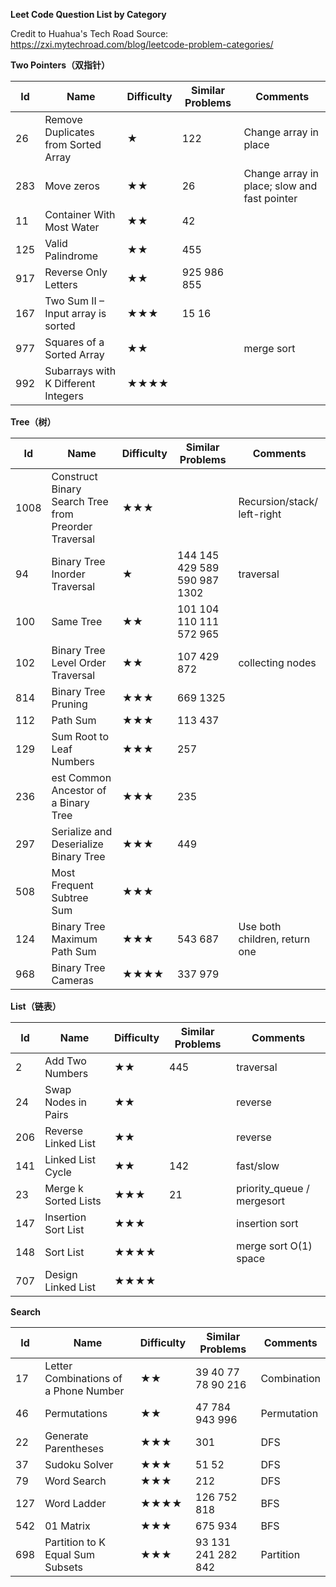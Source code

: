 **Leet Code Question List by Category**

Credit to Huahua's Tech Road
Source: https://zxi.mytechroad.com/blog/leetcode-problem-categories/

**Two Pointers（双指针）**

| Id | Name | Difficulty | Similar Problems |	Comments |
| --- | ----- | ---------- | ---------------- | --------- |
|26|Remove Duplicates from Sorted Array|★|122|Change array in place |
|283|Move zeros|★★|26|Change array in place; slow and fast pointer |
|11|	Container With Most Water|	★★|	42||							
|125|	Valid Palindrome|	★★	|455|						|	
|917|	Reverse Only Letters|	★★|	925	986	855||					
|167|Two Sum II – Input array is sorted|★★★	|15	16||						
|977|	Squares of a Sorted Array|	★★||merge sort|
|992	|Subarrays with K Different Integers|★★★★|||								




**Tree（树）**

| Id | Name | Difficulty | Similar Problems |	Comments |
| --- | ----- | ---------- | ---------------- | --------- |
|1008|Construct Binary Search Tree from Preorder Traversal|★★★  |      |Recursion/stack/ left-right|
|94	|Binary Tree Inorder Traversal|	★|	144	145	429	589	590	987 1302|traversal|		
|100	|Same Tree|	★★	|101	104	110	111	572 965||	
|102|	Binary Tree Level Order Traversal|	★★	|107	429	872			|collecting nodes|
|814|	Binary Tree Pruning	|★★★|	669	1325|				
|112|	Path Sum	|★★★	|113	437	|			|
|129|	Sum Root to Leaf Numbers|	★★★|	257||					
|236|est Common Ancestor of a Binary Tree|★★★	|235|	|				
|297	|Serialize and Deserialize Binary Tree	|★★★	|449	||				
|508|	Most Frequent Subtree Sum|	★★★|	||					
|124	|Binary Tree Maximum Path Sum|	★★★	|543	687	|Use both children, return one|
|968	|Binary Tree Cameras	|★★★★	|337	979|				|


**List（链表）**

| Id | Name | Difficulty | Similar Problems |	Comments |
| --- | ----- | ---------- | ---------------- | --------- |
|2	|Add Two Numbers	|★★|	445	|						traversal|
|24	|Swap Nodes in Pairs|	★★|		|						reverse|
|206|	Reverse Linked List|	★★|		|						reverse|
|141|	Linked List Cycle	|★★|	142	|						fast/slow|
|23	|Merge k Sorted Lists|	★★★|	21|							priority_queue / mergesort|
|147|	Insertion Sort List	|★★★|			|					insertion sort|
|148|	Sort List	|★★★★|							|	merge sort O(1) space|
|707|	Design Linked List|	★★★★|				|				|

**Search**

|Id	|Name	|Difficulty	|Similar Problems|							Comments|
| --- | ----- | ---------- | ---------------- | --------- |
|17	|Letter Combinations of a Phone Number|	★★|	39	40	77	78	90	216	|	Combination|
|46	|Permutations|	★★	|47	784	943	996	|			Permutation|
|22	|Generate Parentheses|	★★★	|301|							DFS|
|37	|Sudoku Solver|	★★★|	51	52	|					DFS|
|79	|Word Search|	★★★	|212							|DFS|
|127|	Word Ladder|	★★★★	|126	752	818	|				BFS|
|542|	01 Matrix	|★★★|	675	934						|BFS|
|698|	Partition to K Equal Sum Subsets|	★★★|	93	131	241	282	842	|		Partition|
